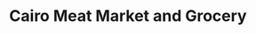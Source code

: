 ---
title: "Cairo Meat Market and Grocery"
url: /cairo/cairo-meat-market-and-grocery/
shop: Lebensmittel
---